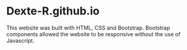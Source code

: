 # Dexte-R.github.io

This website was built with HTML, CSS and Bootstrap. Bootstrap components allowed the website to be responsive without the use of Javascript.
